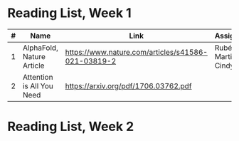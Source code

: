 # Reading List, Week 1

| # | Name                      | Link                                               | Assignee(s)          |
|---|---------------------------|----------------------------------------------------|----------------------|
| 1 | AlphaFold, Nature Article | https://www.nature.com/articles/s41586-021-03819-2 | Rubén, Martin, Cindy |
| 2 | Attention is All You Need | https://arxiv.org/pdf/1706.03762.pdf               |                      |

# Reading List, Week 2